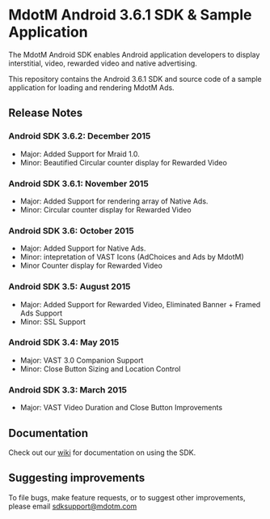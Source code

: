MdotM Android 3.6.1 SDK & Sample Application 
=============================
The MdotM Android SDK enables Android application developers to display interstitial, video, rewarded video and native advertising.

This repository contains the Android 3.6.1 SDK and source code of a sample application for loading and rendering MdotM Ads.

## Release Notes

### Android SDK 3.6.2: December 2015
- Major: Added Support for Mraid 1.0.
- Minor: Beautified Circular counter display for Rewarded Video

### Android SDK 3.6.1: November 2015
- Major: Added Support for rendering array of Native Ads.
- Minor: Circular counter display for Rewarded Video

### Android SDK 3.6: October 2015
- Major: Added Support for Native Ads.
- Minor: intepretation of VAST Icons (AdChoices and Ads by MdotM)
- Minor Counter display for Rewarded Video

### Android SDK 3.5: August 2015
- Major: Added Support for Rewarded Video, Eliminated Banner + Framed Ads Support
- Minor: SSL Support 

### Android SDK 3.4: May 2015
- Major: VAST 3.0 Companion Support
- Minor: Close Button Sizing and Location Control 

### Android SDK 3.3: March 2015
- Major: VAST Video Duration and Close Button Improvements

## Documentation
Check out our [wiki](https://github.com/MdotMAds/Android-SDK/wiki) for documentation on using the SDK.

## Suggesting improvements
To file bugs, make feature requests, or to suggest other improvements, please email sdksupport@mdotm.com
